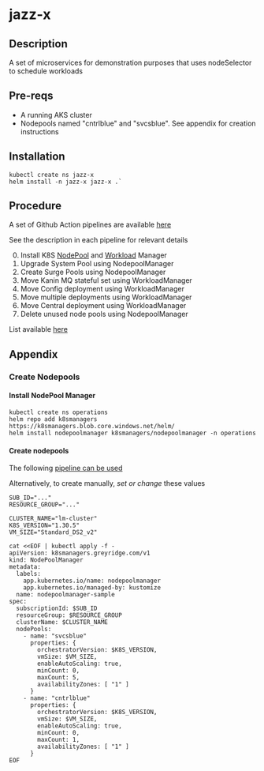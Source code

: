 # jazz-x

## Description
A set of microservices for demonstration purposes that uses nodeSelector to schedule workloads

## Pre-reqs
* A running AKS cluster
* Nodepools named "cntrlblue" and "svcsblue". See appendix for creation instructions

## Installation
```
kubectl create ns jazz-x
helm install -n jazz-x jazz-x .`
```

## Procedure
A set of Github Action pipelines are available [here](.github/workflows)

See the description in each pipeline for relevant details

0. Install K8S [NodePool](https://github.com/brianereynolds/nodePoolManager-helm) and [Workload](https://github.com/brianereynolds/workloadManager-helm) Manager
1. Upgrade System Pool using NodepoolManager
2. Create Surge Pools using NodepoolManager
3. Move Kanin MQ stateful set using WorkloadManager
4. Move Config deployment using WorkloadManager
5. Move multiple deployments using WorkloadManager
6. Move Central deployment using WorkloadManager
7. Delete unused node pools using NodepoolManager

List available [here](https://github.com/brianereynolds/jazz-x/actions)

## Appendix

### Create Nodepools

#### Install NodePool Manager
```
kubectl create ns operations
helm repo add k8smanagers https://k8smanagers.blob.core.windows.net/helm/
helm install nodepoolmanager k8smanagers/nodepoolmanager -n operations
```

#### Create nodepools 
The following [pipeline can be used ](./.github/workflows/2_Create_Surge_Pools.yaml)

Alternatively, to create manually, _set or change_ these values
```
SUB_ID="..."
RESOURCE_GROUP="..."

CLUSTER_NAME="lm-cluster"
K8S_VERSION="1.30.5"
VM_SIZE="Standard_DS2_v2"

cat <<EOF | kubectl apply -f -
apiVersion: k8smanagers.greyridge.com/v1
kind: NodePoolManager
metadata:
  labels:
    app.kubernetes.io/name: nodepoolmanager
    app.kubernetes.io/managed-by: kustomize
  name: nodepoolmanager-sample
spec:
  subscriptionId: $SUB_ID
  resourceGroup: $RESOURCE_GROUP
  clusterName: $CLUSTER_NAME
  nodePools:
    - name: "svcsblue"
      properties: {
        orchestratorVersion: $K8S_VERSION,
        vmSize: $VM_SIZE,
        enableAutoScaling: true,
        minCount: 0,
        maxCount: 5,
        availabilityZones: [ "1" ]
      }
    - name: "cntrlblue"
      properties: {
        orchestratorVersion: $K8S_VERSION,
        vmSize: $VM_SIZE,
        enableAutoScaling: true,
        minCount: 0,
        maxCount: 1,
        availabilityZones: [ "1" ]
      }
EOF


```